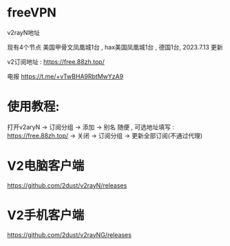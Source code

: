 # freeVPN

v2rayN地址

现有4个节点 美国甲骨文凤凰城1台 , hax美国凤凰城1台 , 德国1台, 2023.7.13 更新

v2订阅地址 : https://free.88zh.top/

电报 https://t.me/+vTwBHA9RbtMwYzA9

# 使用教程:

打开v2aryN -> 订阅分组 -> 添加 -> 别名 随便 , 可选地址填写 : https://free.88zh.top/ -> 关闭  -> 订阅分组 -> 更新全部订阅(不通过代理)

# V2电脑客户端

https://github.com/2dust/v2rayN/releases

# V2手机客户端

https://github.com/2dust/v2rayNG/releases


